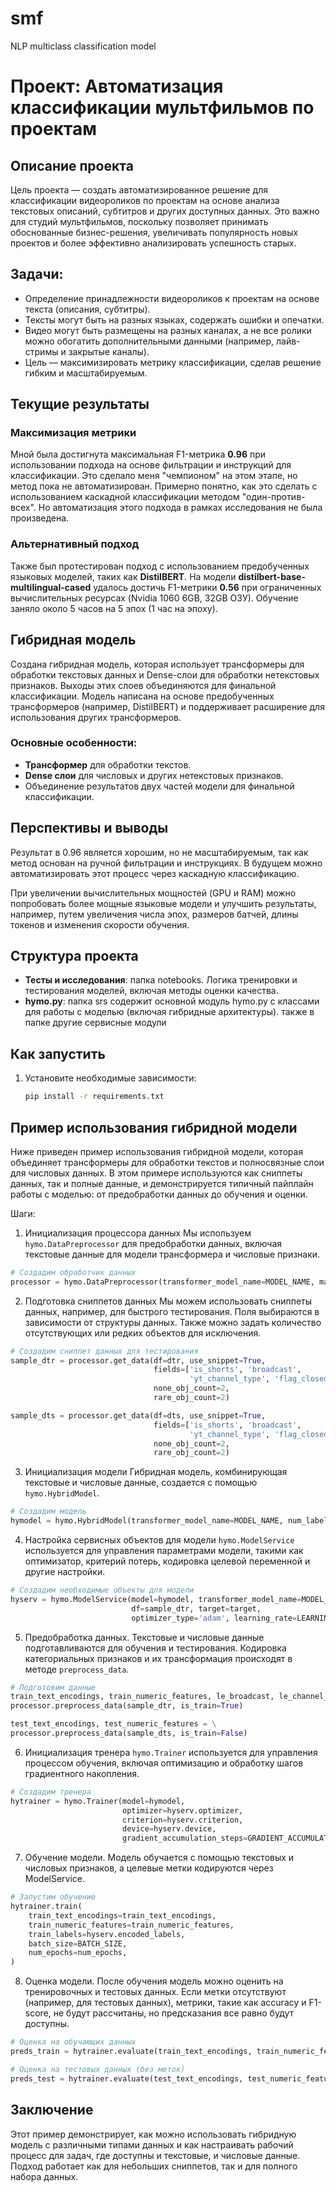 # smf
NLP multiclass classification model

# Проект: Автоматизация классификации мультфильмов по проектам

## Описание проекта

Цель проекта — создать автоматизированное решение для классификации видеороликов по проектам на основе анализа текстовых описаний, субтитров и других доступных данных. Это важно для студий мультфильмов, поскольку позволяет принимать обоснованные бизнес-решения, увеличивать популярность новых проектов и более эффективно анализировать успешность старых. 

## Задачи:
- Определение принадлежности видеороликов к проектам на основе текста (описания, субтитры).
- Тексты могут быть на разных языках, содержать ошибки и опечатки.
- Видео могут быть размещены на разных каналах, а не все ролики можно обогатить дополнительными данными (например, лайв-стримы и закрытые каналы).
- Цель — максимизировать метрику классификации, сделав решение гибким и масштабируемым.

## Текущие результаты

### Максимизация метрики
Мной была достигнута максимальная F1-метрика **0.96** при использовании подхода на основе фильтрации и инструкций для классификации. Это сделало меня "чемпионом" на этом этапе, но метод пока не автоматизирован. Примерно понятно, как это сделать с использованием каскадной классификации методом "один-против-всех". Но автоматизация этого подхода в рамках исследования не была произведена.

### Альтернативный подход
Также был протестирован подход с использованием предобученных языковых моделей, таких как **DistilBERT**. На модели **distilbert-base-multilingual-cased** удалось достичь F1-метрики **0.56** при ограниченных вычислительных ресурсах (Nvidia 1060 6GB, 32GB ОЗУ). Обучение заняло около 5 часов на 5 эпох (1 час на эпоху).

## Гибридная модель

Создана гибридная модель, которая использует трансформеры для обработки текстовых данных и Dense-слои для обработки нетекстовых признаков. Выходы этих слоев объединяются для финальной классификации. Модель написана на основе предобученных трансформеров (например, DistilBERT) и поддерживает расширение для использования других трансформеров.

### Основные особенности:
- **Трансформер** для обработки текстов.
- **Dense слои** для числовых и других нетекстовых признаков.
- Объединение результатов двух частей модели для финальной классификации.

## Перспективы и выводы

Результат в 0.96 является хорошим, но не масштабируемым, так как метод основан на ручной фильтрации и инструкциях. В будущем можно автоматизировать этот процесс через каскадную классификацию.

При увеличении вычислительных мощностей (GPU и RAM) можно попробовать более мощные языковые модели и улучшить результаты, например, путем увеличения числа эпох, размеров батчей, длины токенов и изменения скорости обучения.

## Структура проекта

- **Тесты и исследования**: папка notebooks. Логика тренировки и тестирования моделей, включая методы оценки качества.
- **hymo.py**: папка srs содержит основной модуль hymo.py с классами для работы с моделью (включая гибридные архитектуры). также в папке другие сервисные модули

## Как запустить

1. Установите необходимые зависимости:
   ```bash
   pip install -r requirements.txt

## Пример использования гибридной модели
Ниже приведен пример использования гибридной модели, которая объединяет трансформеры для обработки текстов и полносвязные слои для числовых данных. В этом примере используются как сниппеты данных, так и полные данные, и демонстрируется типичный пайплайн работы с моделью: от предобработки данных до обучения и оценки.

Шаги:
1. Инициализация процессора данных Мы используем `hymo.DataPreprocessor` для предобработки данных, включая текстовые данные для модели трансформера и числовые признаки.
```python
# Создадим обработчик данных
processor = hymo.DataPreprocessor(transformer_model_name=MODEL_NAME, max_seq_length=MAX_SEQ_LENGTH)
```
2. Подготовка сниппетов данных Мы можем использовать сниппеты данных, например, для быстрого тестирования. Поля выбираются в зависимости от структуры данных. Также можно задать количество отсутствующих или редких объектов для исключения.
```python
# Создадим сниппет данных для тестирования
sample_dtr = processor.get_data(df=dtr, use_snippet=True,
                                fields=['is_shorts', 'broadcast',
                                        'yt_channel_type', 'flag_closed', 'international'],
                                none_obj_count=2,
                                rare_obj_count=2)

sample_dts = processor.get_data(df=dts, use_snippet=True,
                                fields=['is_shorts', 'broadcast',
                                        'yt_channel_type', 'flag_closed', 'international'],
                                none_obj_count=2,
                                rare_obj_count=2)
```
3. Инициализация модели Гибридная модель, комбинирующая текстовые и числовые данные, создается с помощью `hymo.HybridModel`.
```python
# Создадим модель
hymodel = hymo.HybridModel(transformer_model_name=MODEL_NAME, num_labels=num_classes)
```
4. Настройка сервисных объектов для модели `hymo.ModelService` используется для управления параметрами модели, такими как оптимизатор, критерий потерь, кодировка целевой переменной и другие настройки.
```python
# Создадим необходимые объекты для модели
hyserv = hymo.ModelService(model=hymodel, transformer_model_name=MODEL_NAME,
                           df=sample_dtr, target=target,
                           optimizer_type='adam', learning_rate=LEARNING_RATE)
```
5. Предобработка данных. Текстовые и числовые данные подготавливаются для обучения и тестирования. Кодировка категориальных признаков и их трансформация происходят в методе `preprocess_data`.
```python
# Подготовим данные
train_text_encodings, train_numeric_features, le_broadcast, le_channel_type = \
processor.preprocess_data(sample_dtr, is_train=True)

test_text_encodings, test_numeric_features = \
processor.preprocess_data(sample_dts, is_train=False)
```
6. Инициализация тренера `hymo.Trainer` используется для управления процессом обучения, включая оптимизацию и обработку шагов градиентного накопления.
```python
# Создадим тренера
hytrainer = hymo.Trainer(model=hymodel,
                         optimizer=hyserv.optimizer,
                         criterion=hyserv.criterion,
                         device=hyserv.device,
                         gradient_accumulation_steps=GRADIENT_ACCUMULATION_STEPS)
```
7. Обучение модели. Модель обучается с помощью текстовых и числовых признаков, а целевые метки кодируются через ModelService.
```python
# Запустим обучение
hytrainer.train(
    train_text_encodings=train_text_encodings,
    train_numeric_features=train_numeric_features,
    train_labels=hyserv.encoded_labels,
    batch_size=BATCH_SIZE,
    num_epochs=num_epochs,
)
```
8. Оценка модели. После обучения модель можно оценить на тренировочных и тестовых данных. Если метки отсутствуют (например, для тестовых данных), метрики, такие как accuracy и F1-score, не будут рассчитаны, но предсказания все равно будут доступны.
```python
# Оценка на обучающих данных
preds_train = hytrainer.evaluate(train_text_encodings, train_numeric_features, hyserv.encoded_labels, BATCH_SIZE)

# Оценка на тестовых данных (без меток)
preds_test = hytrainer.evaluate(test_text_encodings, test_numeric_features, None, BATCH_SIZE)
```
## Заключение
Этот пример демонстрирует, как можно использовать гибридную модель с различными типами данных и как настраивать рабочий процесс для задач, где доступны и текстовые, и числовые данные. Подход работает как для небольших сниппетов, так и для полного набора данных.